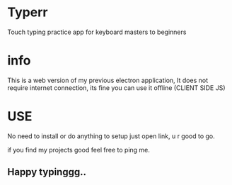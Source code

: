 # Typerr
Touch typing practice app for keyboard masters to beginners 

# info
This is a web version of my previous electron application,
It does not require internet connection, its fine you can use it offline
(CLIENT SIDE JS)

# USE
No need to install or do anything to setup just open link, u r good to go.

if you find my projects good feel free to ping me.

## Happy typinggg..
